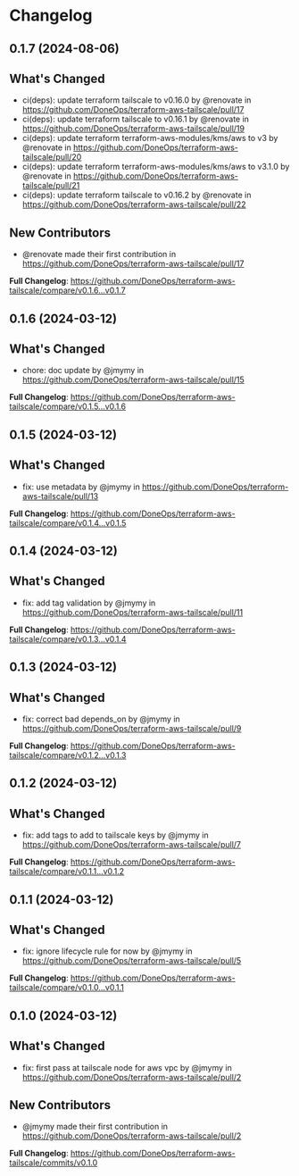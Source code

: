# Changelog

## 0.1.7 (2024-08-06)

## What's Changed
* ci(deps): update terraform tailscale to v0.16.0 by @renovate in https://github.com/DoneOps/terraform-aws-tailscale/pull/17
* ci(deps): update terraform tailscale to v0.16.1 by @renovate in https://github.com/DoneOps/terraform-aws-tailscale/pull/19
* ci(deps): update terraform terraform-aws-modules/kms/aws to v3 by @renovate in https://github.com/DoneOps/terraform-aws-tailscale/pull/20
* ci(deps): update terraform terraform-aws-modules/kms/aws to v3.1.0 by @renovate in https://github.com/DoneOps/terraform-aws-tailscale/pull/21
* ci(deps): update terraform tailscale to v0.16.2 by @renovate in https://github.com/DoneOps/terraform-aws-tailscale/pull/22

## New Contributors
* @renovate made their first contribution in https://github.com/DoneOps/terraform-aws-tailscale/pull/17

**Full Changelog**: https://github.com/DoneOps/terraform-aws-tailscale/compare/v0.1.6...v0.1.7

## 0.1.6 (2024-03-12)

## What's Changed
* chore: doc update by @jmymy in https://github.com/DoneOps/terraform-aws-tailscale/pull/15


**Full Changelog**: https://github.com/DoneOps/terraform-aws-tailscale/compare/v0.1.5...v0.1.6

## 0.1.5 (2024-03-12)

## What's Changed
* fix: use metadata by @jmymy in https://github.com/DoneOps/terraform-aws-tailscale/pull/13


**Full Changelog**: https://github.com/DoneOps/terraform-aws-tailscale/compare/v0.1.4...v0.1.5

## 0.1.4 (2024-03-12)

## What's Changed
* fix: add tag validation by @jmymy in https://github.com/DoneOps/terraform-aws-tailscale/pull/11


**Full Changelog**: https://github.com/DoneOps/terraform-aws-tailscale/compare/v0.1.3...v0.1.4

## 0.1.3 (2024-03-12)

## What's Changed
* fix: correct bad depends_on by @jmymy in https://github.com/DoneOps/terraform-aws-tailscale/pull/9


**Full Changelog**: https://github.com/DoneOps/terraform-aws-tailscale/compare/v0.1.2...v0.1.3

## 0.1.2 (2024-03-12)

## What's Changed
* fix: add tags to add to tailscale keys by @jmymy in https://github.com/DoneOps/terraform-aws-tailscale/pull/7


**Full Changelog**: https://github.com/DoneOps/terraform-aws-tailscale/compare/v0.1.1...v0.1.2

## 0.1.1 (2024-03-12)

## What's Changed
* fix: ignore lifecycle rule for now by @jmymy in https://github.com/DoneOps/terraform-aws-tailscale/pull/5


**Full Changelog**: https://github.com/DoneOps/terraform-aws-tailscale/compare/v0.1.0...v0.1.1

## 0.1.0 (2024-03-12)

## What's Changed
* fix: first pass at tailscale node for aws vpc by @jmymy in https://github.com/DoneOps/terraform-aws-tailscale/pull/2

## New Contributors
* @jmymy made their first contribution in https://github.com/DoneOps/terraform-aws-tailscale/pull/2

**Full Changelog**: https://github.com/DoneOps/terraform-aws-tailscale/commits/v0.1.0
